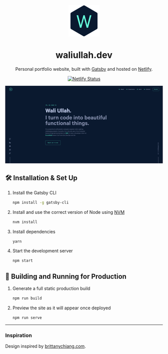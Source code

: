 <div align="center">
  <img alt="Logo" src="https://github.com/SABERGLOW/waliullah.dev/blob/main/src/images/logo.png" width="100" />
</div>
<h1 align="center">
  waliullah.dev
</h1>

<p align="center">
  Personal portfolio website, built with <a href="https://www.gatsbyjs.org/" target="_blank">Gatsby</a> and hosted on <a href="https://www.netlify.com/" target="_blank">Netlify</a>.
</p>
</p>

<p align="center">
  <a href="https://app.netlify.com/sites/waliullah/deploys" target="_blank">
    <img src="https://api.netlify.com/api/v1/badges/a46a9f38-f3a7-43db-b197-ced2afb4f4c1/deploy-status" alt="Netlify Status" />
  </a>
</p>

![demo](./src/images/demo.png)


## 🛠 Installation & Set Up

1. Install the Gatsby CLI

   ```sh
   npm install -g gatsby-cli
   ```

2. Install and use the correct version of Node using [NVM](https://github.com/nvm-sh/nvm)

   ```sh
   nvm install
   ```

3. Install dependencies

   ```sh
   yarn
   ```

4. Start the development server

   ```sh
   npm start
   ```

## 🚀 Building and Running for Production

1. Generate a full static production build

   ```sh
   npm run build
   ```

1. Preview the site as it will appear once deployed

   ```sh
   npm run serve
   ```
   
---

### Inspiration

Design inspired by [brittanychiang.com](https://brittanychiang.com).
